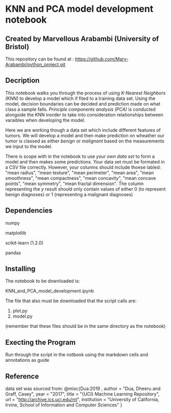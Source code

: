 # KNN and PCA model development notebook
## Created by Marvellous Arabambi (University of Bristol)
This repository can be found at : https://github.com/Marv-Arabambi/python_project.git

## Decription
This notebook walks you through the process of using *K-Nearest Neighbors (KNN)* to develop a model which if fited to a training data set. Using the model, decision boundaries can be decided and prediction made on what class a sample falls. *Principle components analysis (PCA)* is conducted alongside the KNN inorder to take into consideration relationships between varaibles when developing the model. 

Here we are working though a data set which include different features of tumors. We will develop a model and then make prediction on wheather our tumor is classed as either _benign_ or _malignant_ based on the measurements we input to the model. 

There is scope with in the notebook to use *your own data set* to form a model and then makes some predictions. Your data set must be formated in a CSV file correctly. However, your columns should include thoese labled: "mean radius", "mean texture", "mean perimeter", "mean area", "mean smoothness", "mean compactness", "mean concavity", "mean concave points", "mean symmetry", "mean fractal dimension". The column representing the $y$ result should only contain values of either 0 (to represent benign diagnoses) or 1 (representing a malignant diagnoses)

## Dependencies
numpy

matplotlib

scikit-learn (1.2.0)

pandas

## Installing
The notebook to be downloaded is:

KNN_and_PCA_model_development.ipynb

The file that also must be downloaded that the script calls are:

1. plot.py
2. model.py

(remember that these files should be in the same directory as the notebook)

## Execting the Program

Run through the script in the notbook using the markdown cells and annotations as guide

## Reference
data set was sourced from:
@misc{Dua:2019 ,
author = "Dua, Dheeru and Graff, Casey",
year = "2017",
title = "{UCI} Machine Learning Repository",
url = "http://archive.ics.uci.edu/ml",
institution = "University of California, Irvine, School of Information and Computer Sciences" }


